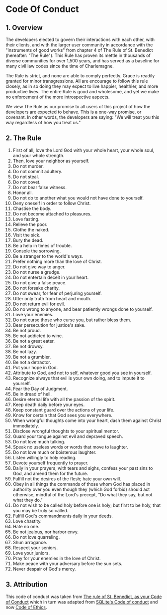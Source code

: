 # Code Of Conduct
## 1. Overview

The developers elected to govern their interactions with each other, with their clients, and with the larger user community in accordance with the "instruments of good works" from chapter 4 of The Rule of St. Benedict (hereafter: "The Rule"). This Rule has proven its mettle in thousands of diverse communities for over 1,500 years, and has served as a baseline for many civil law codes since the time of Charlemagne.

The Rule is strict, and none are able to comply perfectly. Grace is readily granted for minor transgressions. All are encourage to follow this rule closely, as in so doing they may expect to live happier, healthier, and more productive lives. The entire Rule is good and wholesome, and yet we make no enforcement of the more introspective aspects.

We view The Rule as our promise to all users of this project of how the developers are expected to behave. This is a one-way promise, or covenant. In other words, the developers are saying: "We will treat you this way regardless of how you treat us."

## 2. The Rule

1. First of all, love the Lord God with your whole heart, your whole soul, and your whole strength.
1. Then, love your neighbor as yourself.
1. Do not murder.
1. Do not commit adultery.
1. Do not steal.
1. Do not covet.
1. Do not bear false witness.
1. Honor all.
1. Do not do to another what you would not have done to yourself.
1. Deny oneself in order to follow Christ.
1. Chastise the body.
1. Do not become attached to pleasures.
1. Love fasting.
1. Relieve the poor.
1. Clothe the naked.
1. Visit the sick.
1. Bury the dead.
1. Be a help in times of trouble.
1. Console the sorrowing.
1. Be a stranger to the world's ways.
1. Prefer nothing more than the love of Christ.
1. Do not give way to anger.
1. Do not nurse a grudge.
1. Do not entertain deceit in your heart.
1. Do not give a false peace.
1. Do not forsake charity.
1. Do not swear, for fear of perjuring yourself.
1. Utter only truth from heart and mouth.
1. Do not return evil for evil.
1. Do no wrong to anyone, and bear patiently wrongs done to yourself.
1. Love your enemies.
1. Do not curse those who curse you, but rather bless them.
1. Bear persecution for justice's sake.
1. Be not proud.
1. Be not addicted to wine.
1. Be not a great eater.
1. Be not drowsy.
1. Be not lazy.
1. Be not a grumbler.
1. Be not a detractor.
1. Put your hope in God.
1. Attribute to God, and not to self, whatever good you see in yourself.
1. Recognize always that evil is your own doing, and to impute it to yourself.
1. Fear the Day of Judgment.
1. Be in dread of hell.
1. Desire eternal life with all the passion of the spirit.
1. Keep death daily before your eyes.
1. Keep constant guard over the actions of your life.
1. Know for certain that God sees you everywhere.
1. When wrongful thoughts come into your heart, dash them against Christ immediately.
1. Disclose wrongful thoughts to your spiritual mentor.
1. Guard your tongue against evil and depraved speech.
1. Do not love much talking.
1. Speak no useless words or words that move to laughter.
1. Do not love much or boisterous laughter.
1. Listen willingly to holy reading.
1. Devote yourself frequently to prayer.
1. Daily in your prayers, with tears and sighs, confess your past sins to God, and amend them for the future.
1. Fulfill not the desires of the flesh; hate your own will.
1. Obey in all things the commands of those whom God has placed in authority over you even though they (which God forbid) should act otherwise, mindful of the Lord's precept, "Do what they say, but not what they do."
1. Do not wish to be called holy before one is holy; but first to be holy, that you may be truly so called.
1. Fulfill God's commandments daily in your deeds.
1. Love chastity.
1. Hate no one.
1. Be not jealous, nor harbor envy.
1. Do not love quarreling.
1. Shun arrogance.
1. Respect your seniors.
1. Love your juniors.
1. Pray for your enemies in the love of Christ.
1. Make peace with your adversary before the sun sets.
1. Never despair of God's mercy.

## 3. Attribution

This code of conduct was taken from [The rule of St. Benedict, as your Code of Conduct](https://github.com/saint-benedict/code-of-conduct) which in turn was adapted from [SQLite's Code of conduct](https://web.archive.org/web/20181024103452/https://sqlite.org/codeofconduct.html) and now [Code of Ethics](https://sqlite.org/codeofethics.html).
